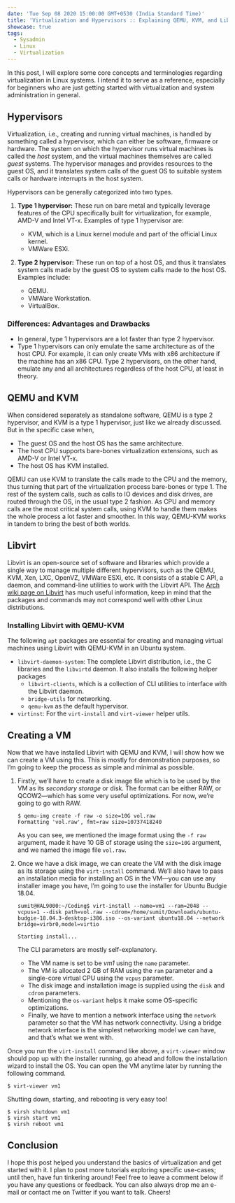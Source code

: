 ```yaml
---
date: 'Tue Sep 08 2020 15:00:00 GMT+0530 (India Standard Time)'
title: 'Virtualization and Hypervisors :: Explaining QEMU, KVM, and Libvirt'
showcase: true
tags:
  - Sysadmin
  - Linux
  - Virtualization
---
```


In this post, I will explore some core concepts and terminologies regarding virtualization in Linux systems. I intend it to serve as a reference, especially for beginners who are just getting started with virtualization and system administration in general.

## Hypervisors

Virtualization, i.e., creating and running virtual machines, is handled by something called a hypervisor, which can either be software, firmware or hardware. The system on which the hypervisor runs virtual machines is called the _host_ system, and the virtual machines themselves are called _guest_ systems.  The hypervisor manages and provides resources to the guest OS, and it translates system calls of the guest OS to suitable system calls or hardware interrupts in the host system.

Hypervisors can be generally categorized into two types.

1. __Type 1 hypervisor:__ These run on bare metal and typically leverage features of the CPU specifically built for virtualization, for example, AMD-V and Intel VT-x. Examples of type 1 hypervisor are:
   - KVM, which is a Linux kernel module and part of the official Linux kernel.
   - VMWare ESXi. 

2. __Type 2 hypervisor:__ These run on top of a host OS, and thus it translates system calls made by the guest OS to system calls made to the host OS. Examples include:
	- QEMU.
	- VMWare Workstation.
	- VirtualBox.

### Differences: Advantages and Drawbacks

- In general, type 1 hypervisors are a lot faster than type 2 hypervisor.
- Type 1 hypervisors can only emulate the same architecture as of the host CPU. For example, it can only create VMs with x86 architecture if the machine has an x86 CPU. Type 2 hypervisors, on the other hand, emulate any and all architectures regardless of the host CPU, at least in theory.


## QEMU and KVM

When considered separately as standalone software, QEMU is a type 2 hypervisor, and KVM is a type 1 hypervisor, just like we already discussed. But in the specific case when,

- The guest OS and the host OS has the same architecture.
- The host CPU supports bare-bones virtualization extensions, such as AMD-V or Intel VT-x.
- The host OS has KVM installed.

QEMU can use KVM to translate the calls made to the CPU and the memory, thus turning that part of the virtualization process bare-bones or type 1. The rest of the system calls, such as calls to IO devices and disk drives, are routed through the OS, in the usual type 2 fashion. As CPU and memory calls are the most critical system calls, using KVM to handle them makes the whole process a lot faster and smoother. In this way, QEMU-KVM works in tandem to bring the best of both worlds.

## Libvirt

Libvirt is an open-source set of software and libraries which provide a single way to manage multiple different hypervisors, such as the QEMU, KVM, Xen, LXC, OpenVZ, VMWare ESXi, etc. It consists of a stable C API, a daemon, and command-line utilities to work with the Libvirt API. The [Arch wiki page on Libvirt](https://wiki.archlinux.org/index.php/libvirt) has much useful information, keep in mind that the packages and commands may not correspond well with other Linux distributions.


### Installing Libvirt with QEMU-KVM

The following `apt` packages are essential for creating and managing virtual machines using Libvirt with QEMU-KVM in an Ubuntu system.

- `libvirt-daemon-system`: The complete Libvirt distribution, i.e., the C libraries and the `libvirtd` daemon. It also installs the following helper packages
	- `libvirt-clients`, which is a collection of CLI utilities to interface with the Libvirt daemon.
	- `bridge-utils` for networking.
	- `qemu-kvm` as the default hypervisor.
- `virtinst`: For the `virt-install` and `virt-viewer` helper utils.

## Creating a VM

Now that we have installed Libvirt with QEMU and KVM, I will show how we can create a VM using this. This is mostly for demonstration purposes, so I’m going to keep the process as simple and minimal as possible.

1. Firstly, we’ll have to create a disk image file which is to be used by the VM as its _secondary storage_ or disk. The format can be either RAW, or QCOW2—which has some very useful optimizations. For now, we’re going to go with RAW.

   ```console
   $ qemu-img create -f raw -o size=10G vol.raw
   Formatting 'vol.raw', fmt=raw size=10737418240
   ```

   As you can see, we mentioned the image format using the `-f raw` argument, made it have 10 GB of storage using the `size=10G` argument, and we named the image file `vol.raw`.

2. Once we have a disk image, we can create the VM with the disk image as its storage using the `virt-install` command. We’ll also have to pass an installation media for installing an OS in the VM—you can use any installer image you have, I’m going to use the installer for Ubuntu Budgie 18.04.

   ```console
   sumit@HAL9000:~/Coding$ virt-install --name=vm1 --ram=2048 --vcpus=1 --disk path=vol.raw --cdrom=/home/sumit/Downloads/ubuntu-budgie-18.04.3-desktop-i386.iso --os-variant ubuntu18.04 --network bridge=virbr0,model=virtio
   
   Starting install...
   
   ```

   The CLI parameters are mostly self-explanatory.

   - The VM name is set to be _vm1_ using the `name` parameter.
   -  The VM is allocated 2 GB of RAM using the `ram` parameter and a single-core virtual CPU using the `vcpus` parameter.
   - The disk image and installation image is supplied using the `disk` and `cdrom` parameters.
   - Mentioning the `os-variant` helps it make some OS-specific optimizations.
   - Finally, we have to mention a network interface using the `network` parameter so that the VM has network connectivity. Using a bridge network interface is the simplest networking model we can have, and that’s what we went with.

Once you run the `virt-install` command like above, a `virt-viewer` window should pop up with the installer running, go ahead and follow the installation wizard to install the OS. You can open the VM anytime later by running the following command.

```console
$ virt-viewer vm1
```

  Shutting down, starting, and rebooting is very easy too!

```console
$ virsh shutdown vm1
$ virsh start vm1
$ virsh reboot vm1
```

## Conclusion

I hope this post helped you understand the basics of virtualization and get started with it. I plan to post more tutorials exploring specific use-cases; until then, have fun tinkering around! Feel free to leave a comment below if you have any questions or feedback. You can also always drop me an e-mail or contact me on Twitter if you want to talk. Cheers!